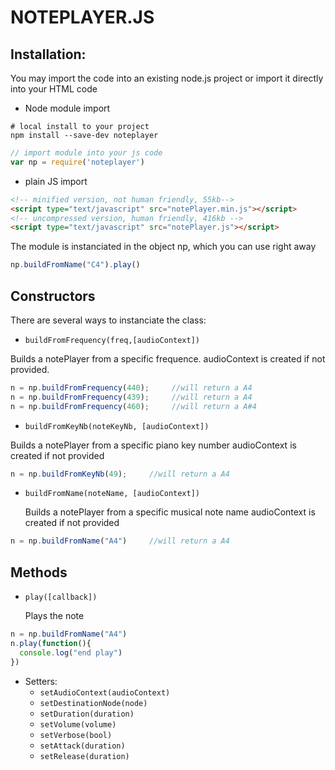 NOTEPLAYER.JS
===

## Installation:
You may import the code into an existing node.js project or import it directly into your HTML code
- Node module import
```shell
# local install to your project
npm install --save-dev noteplayer
```
```javascript
// import module into your js code
var np = require('noteplayer') 
```
- plain JS import
```html
<!-- minified version, not human friendly, 55kb-->
<script type="text/javascript" src="notePlayer.min.js"></script>
<!-- uncompressed version, human friendly, 416kb -->
<script type="text/javascript" src="notePlayer.js"></script>
```
The module is instanciated in the object np, which you can use right away
```javascript
np.buildFromName("C4").play()
```

## Constructors
There are several ways to instanciate the class:
- `buildFromFrequency(freq,[audioContext])`

 Builds a notePlayer from a specific frequence. 
 audioContext is created if not provided.
 ```javascript
 n = np.buildFromFrequency(440);     //will return a A4
 n = np.buildFromFrequency(439);     //will return a A4
 n = np.buildFromFrequency(460);     //will return a A#4
 ```

- `buildFromKeyNb(noteKeyNb, [audioContext])`

 Builds a notePlayer from a specific piano key number 
 audioContext is created if not provided
 ```javascript
 n = np.buildFromKeyNb(49);     //will return a A4
 ```

- `buildFromName(noteName, [audioContext])`

  Builds a notePlayer from a specific musical note name
  audioContext is created if not provided
 ```javascript
 n = np.buildFromName("A4")     //will return a A4
 ```
## Methods
- `play([callback])`

  Plays the note
 ```javascript
 n = np.buildFromName("A4")
 n.play(function(){
   console.log("end play")
 })
 ```

- Setters: 
	- `setAudioContext(audioContext)`
	- `setDestinationNode(node)`
	- `setDuration(duration)`
	- `setVolume(volume)`
	- `setVerbose(bool)`
	- `setAttack(duration)`
	- `setRelease(duration)`
